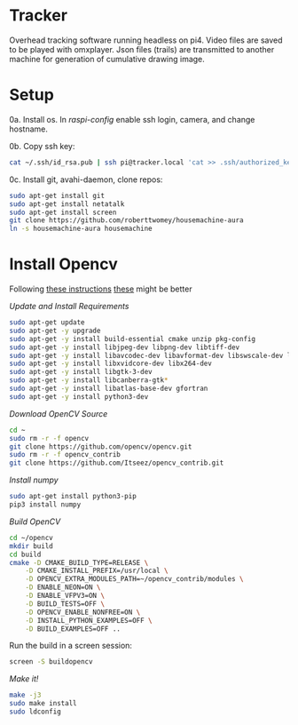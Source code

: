 # Tracker
Overhead tracking software running headless on pi4. Video files are saved to be played with omxplayer. Json files (trails) are transmitted to another machine for generation of cumulative drawing image.

# Setup

0a. Install os. In _raspi-config_ enable ssh login, camera, and change hostname. 

0b. Copy ssh key:
```bash
cat ~/.ssh/id_rsa.pub | ssh pi@tracker.local 'cat >> .ssh/authorized_keys'
```

0c. Install git, avahi-daemon, clone repos:
```bash
sudo apt-get install git
sudo apt-get install netatalk
sudo apt-get install screen
git clone https://github.com/roberttwomey/housemachine-aura
ln -s housemachine-aura housemachine
```

# Install Opencv

Following [these instructions](https://raspberrypi.stackexchange.com/questions/95982/how-to-install-opencv-on-raspbian-stretch)
[these](https://github.com/youngsoul/rpi_opencv_install/blob/master/pi_install_cv2_410.sh) might be better

_Update and Install Requirements_

```bash
sudo apt-get update
sudo apt-get -y upgrade
sudo apt-get -y install build-essential cmake unzip pkg-config
sudo apt-get -y install libjpeg-dev libpng-dev libtiff-dev
sudo apt-get -y install libavcodec-dev libavformat-dev libswscale-dev libv4l-dev
sudo apt-get -y install libxvidcore-dev libx264-dev
sudo apt-get -y install libgtk-3-dev
sudo apt-get -y install libcanberra-gtk*
sudo apt-get -y install libatlas-base-dev gfortran
sudo apt-get -y install python3-dev
```

_Download OpenCV Source_

```bash
cd ~
sudo rm -r -f opencv
git clone https://github.com/opencv/opencv.git
sudo rm -r -f opencv_contrib
git clone https://github.com/Itseez/opencv_contrib.git
```

_Install numpy_

```bash
sudo apt-get install python3-pip
pip3 install numpy
```

_Build OpenCV_

```bash
cd ~/opencv
mkdir build
cd build
cmake -D CMAKE_BUILD_TYPE=RELEASE \
    -D CMAKE_INSTALL_PREFIX=/usr/local \
    -D OPENCV_EXTRA_MODULES_PATH=~/opencv_contrib/modules \
    -D ENABLE_NEON=ON \
    -D ENABLE_VFPV3=ON \
    -D BUILD_TESTS=OFF \
    -D OPENCV_ENABLE_NONFREE=ON \
    -D INSTALL_PYTHON_EXAMPLES=OFF \
    -D BUILD_EXAMPLES=OFF ..
```

Run the build in a screen session:

```bash
screen -S buildopencv
```

_Make it!_
```bash
make -j3
sudo make install
sudo ldconfig
```
